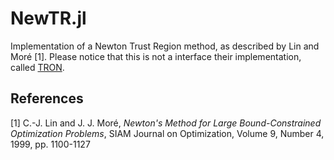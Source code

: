 # NewTR.jl

Implementation of a Newton Trust Region method, as described by
Lin and Moré [1]. Please notice that this is not a interface their
implementation, called [TRON](http://www.mcs.anl.gov/~more/tron/).

## References

[1] C.-J. Lin and J. J. Moré, _Newton's Method for Large Bound-Constrained
Optimization Problems_, SIAM Journal on Optimization, Volume 9, Number 4, 1999, pp. 1100-1127
